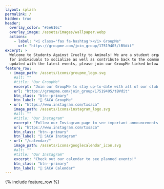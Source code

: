 ```yaml
---
layout: splash
permalink: /
hidden: true
header:
  overlay_color: "#5e616c"
  overlay_image: /assets/images/wallpaper.webp
  actions:
    - label: "<i class='fas fa-hashtag'></i> GroupMe"
      url: "https://groupme.com/join_group/17519405/tBVdit"
excerpt: >
  Welcome to Students Against Cruelty to Animals! We are a student organization at UT Austin that provides a space
  for individuals to socialize as well as contribute back to the community by advocating for veganism. To stay
  updated with the latest events, please join our GroupMe linked below.<br />
feature_row:
  - image_path: /assets/icons/groupme_logo.svg
    #alt: ""
    #title: "Our GroupMe"
    excerpt: "Join our GroupMe to stay up-to-date with all of our club details!"
    url: "https://groupme.com/join_group/17519405/tBVdit"
    btn_class: "btn--primary"
    btn_label: "🔗 SACA GroupMe"
  - url: "https://www.instagram.com/txsaca"
    image_path: /assets/icons/instagram_logo.svg
    #alt: ""
    #title: "Our Instagram"
    excerpt: "Follow our Instagram page to see important announcements!"
    url: "https://www.instagram.com/txsaca"
    btn_class: "btn--primary"
    btn_label: "🔗 SACA Instagram"
  - url: "/calendar/"
    image_path: /assets/icons/googlecalendar_icon.svg
    #alt: ""
    #title: "Our Instagram"
    excerpt: "Check out our calendar to see planned events!"
    btn_class: "btn--primary"
    btn_label: "🔗 SACA Calendar"      
---
```


{% include feature_row %}